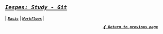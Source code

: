 [previous]: ../

## [**_`Iespes: Study - Git`_**](#iespes-study---git)

| [**_`Basic`_**](./basic.md)
| [**_`Workflows`_**](./workflows.md.md) |

<div align="right">

[**_`❰ Return to previous page`_**][previous]

</div>
